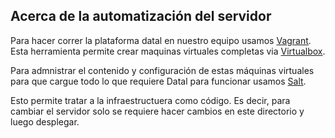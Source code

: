 ## Acerca de la automatización del servidor

Para hacer correr la plataforma datal en nuestro equipo usamos [Vagrant](https://www.vagrantup.com/).  
Esta herramienta permite crear maquinas virtuales completas via [Virtualbox](https://www.virtualbox.org/).  
  
Para admnistrar el contenido y configuración de estas máquinas virtuales para que cargue 
todo lo que requiere Datal para funcionar usamos [Salt](http://saltstack.com/).  
  
Esto permite tratar a la infraestructuera como código. Es decir, para cambiar el servidor solo se 
requiere hacer cambios en este directorio y luego desplegar.  
  
